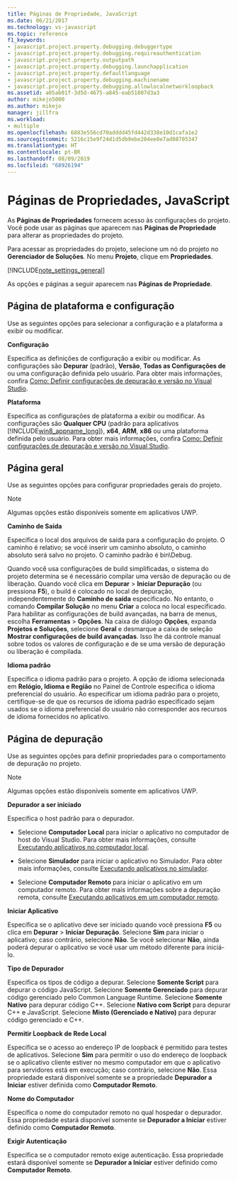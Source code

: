 ```yaml
---
title: Páginas de Propriedade, JavaScript
ms.date: 06/21/2017
ms.technology: vs-javascript
ms.topic: reference
f1_keywords:
- javascript.project.property.debugging.debuggertype
- javascript.project.property.debugging.requireauthentication
- javascript.project.property.outputpath
- javascript.project.property.debugging.launchapplication
- javascript.project.property.defaultlanguage
- javascript.project.property.debugging.machinename
- javascript.project.property.debugging.allowlocalnetworkloopback
ms.assetid: a05ab01f-3d5d-4675-a845-eab51807d3a3
author: mikejo5000
ms.author: mikejo
manager: jillfra
ms.workload:
- multiple
ms.openlocfilehash: 6883e556cd70adddd45fd442d338e10d1cafa1e2
ms.sourcegitcommit: 5216c15e9f24d1d5db9ebe204ee0e7ad08705347
ms.translationtype: HT
ms.contentlocale: pt-BR
ms.lasthandoff: 08/09/2019
ms.locfileid: "68926194"
---
```

# <a name="property-pages-javascript"></a>Páginas de Propriedades, JavaScript

As **Páginas de Propriedades** fornecem acesso às configurações do projeto. Você pode usar as páginas que aparecem nas **Páginas de Propriedade** para alterar as propriedades do projeto.

Para acessar as propriedades do projeto, selecione um nó do projeto no **Gerenciador de Soluções**. No menu **Projeto**, clique em **Propriedades**.

[!INCLUDE[note_settings_general](../../data-tools/includes/note_settings_general_md.md)]

As opções e páginas a seguir aparecem nas **Páginas de Propriedade**.

## <a name="configuration-and-platform-page"></a>Página de plataforma e configuração

Use as seguintes opções para selecionar a configuração e a plataforma a exibir ou modificar.

 **Configuração**

Especifica as definições de configuração a exibir ou modificar. As configurações são **Depurar** (padrão), **Versão**, **Todas as Configurações de** ou uma configuração definida pelo usuário. Para obter mais informações, confira [Como: Definir configurações de depuração e versão no Visual Studio](../../debugger/how-to-set-debug-and-release-configurations.md).

 **Plataforma**

Especifica as configurações de plataforma a exibir ou modificar. As configurações são **Qualquer CPU** (padrão para aplicativos [!INCLUDE[win8_appname_long](../../debugger/includes/win8_appname_long_md.md)]), **x64**, **ARM**, **x86** ou uma plataforma definida pelo usuário. Para obter mais informações, confira [Como: Definir configurações de depuração e versão no Visual Studio](../../debugger/how-to-set-debug-and-release-configurations.md).

## <a name="general-page"></a>Página geral

Use as seguintes opções para configurar propriedades gerais do projeto.

> [!NOTE]
> Algumas opções estão disponíveis somente em aplicativos UWP.

 **Caminho de Saída**

Especifica o local dos arquivos de saída para a configuração do projeto. O caminho é relativo; se você inserir um caminho absoluto, o caminho absoluto será salvo no projeto. O caminho padrão é bin\Debug.

Quando você usa configurações de build simplificadas, o sistema do projeto determina se é necessário compilar uma versão de depuração ou de liberação. Quando você clica em **Depurar** > **Iniciar Depuração** (ou pressiona **F5**), o build é colocado no local de depuração, independentemente do **Caminho de saída** especificado. No entanto, o comando **Compilar Solução** no menu **Criar** a coloca no local especificado. Para habilitar as configurações de build avançadas, na barra de menus, escolha **Ferramentas** > **Opções**. Na caixa de diálogo **Opções**, expanda **Projetos e Soluções**, selecione **Geral** e desmarque a caixa de seleção **Mostrar configurações de build avançadas**. Isso lhe dá controle manual sobre todos os valores de configuração e de se uma versão de depuração ou liberação é compilada.

 **Idioma padrão**

Especifica o idioma padrão para o projeto. A opção de idioma selecionada em **Relógio, Idioma e Região** no Painel de Controle especifica o idioma preferencial do usuário. Ao especificar um idioma padrão para o projeto, certifique-se de que os recursos de idioma padrão especificado sejam usados se o idioma preferencial do usuário não corresponder aos recursos de idioma fornecidos no aplicativo.

## <a name="debug-page"></a>Página de depuração

Use as seguintes opções para definir propriedades para o comportamento de depuração no projeto.

> [!NOTE]
> Algumas opções estão disponíveis somente em aplicativos UWP.

 **Depurador a ser iniciado**

Especifica o host padrão para o depurador.

- Selecione **Computador Local** para iniciar o aplicativo no computador de host do Visual Studio. Para obter mais informações, consulte [Executando aplicativos no computador local](../../debugger/start-a-debugging-session-for-a-store-app-in-visual-studio-vb-csharp-cpp-and-xaml.md).

- Selecione **Simulador** para iniciar o aplicativo no Simulador. Para obter mais informações, consulte [Executando aplicativos no simulador](../../debugger/run-windows-store-apps-in-the-simulator.md).

- Selecione **Computador Remoto** para iniciar o aplicativo em um computador remoto. Para obter mais informações sobre a depuração remota, consulte [Executando aplicativos em um computador remoto](../../debugger/run-windows-store-apps-on-a-remote-machine.md).

**Iniciar Aplicativo**

Especifica se o aplicativo deve ser iniciado quando você pressiona **F5** ou clica em **Depurar** > **Iniciar Depuração**. Selecione **Sim** para iniciar o aplicativo; caso contrário, selecione **Não**. Se você selecionar **Não**, ainda poderá depurar o aplicativo se você usar um método diferente para iniciá-lo.

**Tipo de Depurador**

Especifica os tipos de código a depurar. Selecione **Somente Script** para depurar o código JavaScript. Selecione **Somente Gerenciado** para depurar código gerenciado pelo Common Language Runtime. Selecione **Somente Nativo** para depurar código C++. Selecione **Nativo com Script** para depurar C++ e JavaScript. Selecione **Misto (Gerenciado e Nativo)** para depurar código gerenciado e C++.

**Permitir Loopback de Rede Local**

Especifica se o acesso ao endereço IP de loopback é permitido para testes de aplicativos. Selecione **Sim** para permitir o uso do endereço de loopback se o aplicativo cliente estiver no mesmo computador em que o aplicativo para servidores está em execução; caso contrário, selecione **Não**. Essa propriedade estará disponível somente se a propriedade **Depurador a Iniciar** estiver definida como **Computador Remoto**.

**Nome do Computador**

Especifica o nome do computador remoto no qual hospedar o depurador. Essa propriedade estará disponível somente se **Depurador a Iniciar** estiver definido como **Computador Remoto**.

**Exigir Autenticação**

Especifica se o computador remoto exige autenticação. Essa propriedade estará disponível somente se **Depurador a Iniciar** estiver definido como **Computador Remoto**.
